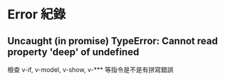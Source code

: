 # Error 紀錄

## Uncaught (in promise) TypeError: Cannot read property 'deep' of undefined
檢查 v-if, v-model, v-show, v-*** 等指令是不是有拼寫錯誤